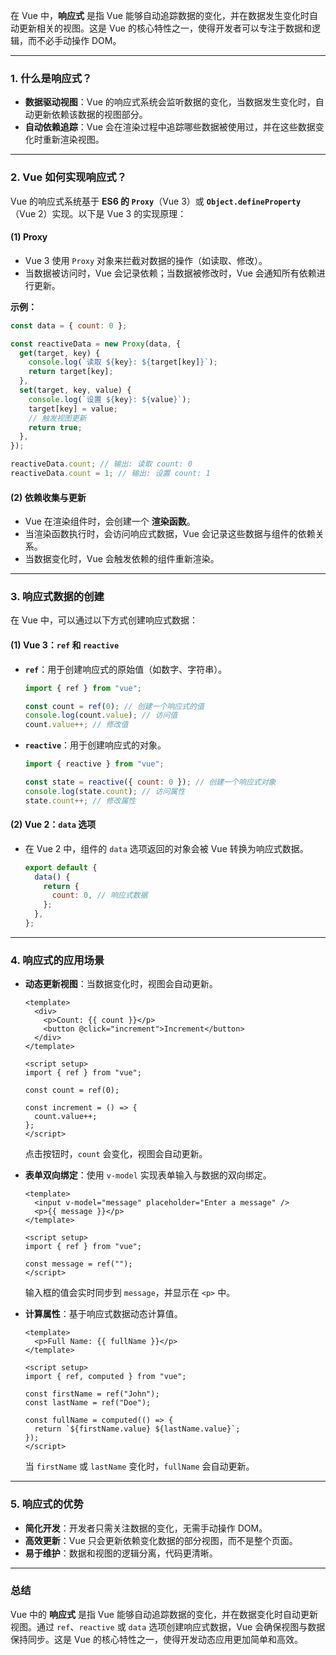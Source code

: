 在 Vue 中，**响应式** 是指 Vue 能够自动追踪数据的变化，并在数据发生变化时自动更新相关的视图。这是 Vue 的核心特性之一，使得开发者可以专注于数据和逻辑，而不必手动操作 DOM。

---

### 1. **什么是响应式？**
   - **数据驱动视图**：Vue 的响应式系统会监听数据的变化，当数据发生变化时，自动更新依赖该数据的视图部分。
   - **自动依赖追踪**：Vue 会在渲染过程中追踪哪些数据被使用过，并在这些数据变化时重新渲染视图。

---

### 2. **Vue 如何实现响应式？**
   Vue 的响应式系统基于 **ES6 的 `Proxy`**（Vue 3）或 **`Object.defineProperty`**（Vue 2）实现。以下是 Vue 3 的实现原理：

#### (1) **Proxy**
   - Vue 3 使用 `Proxy` 对象来拦截对数据的操作（如读取、修改）。
   - 当数据被访问时，Vue 会记录依赖；当数据被修改时，Vue 会通知所有依赖进行更新。

   **示例：**
   ```javascript
   const data = { count: 0 };

   const reactiveData = new Proxy(data, {
     get(target, key) {
       console.log(`读取 ${key}: ${target[key]}`);
       return target[key];
     },
     set(target, key, value) {
       console.log(`设置 ${key}: ${value}`);
       target[key] = value;
       // 触发视图更新
       return true;
     },
   });

   reactiveData.count; // 输出: 读取 count: 0
   reactiveData.count = 1; // 输出: 设置 count: 1
   ```

#### (2) **依赖收集与更新**
   - Vue 在渲染组件时，会创建一个 **渲染函数**。
   - 当渲染函数执行时，会访问响应式数据，Vue 会记录这些数据与组件的依赖关系。
   - 当数据变化时，Vue 会触发依赖的组件重新渲染。

---

### 3. **响应式数据的创建**
在 Vue 中，可以通过以下方式创建响应式数据：

#### (1) **Vue 3：`ref` 和 `reactive`**
   - **`ref`**：用于创建响应式的原始值（如数字、字符串）。
     ```javascript
     import { ref } from "vue";

     const count = ref(0); // 创建一个响应式的值
     console.log(count.value); // 访问值
     count.value++; // 修改值
     ```
   - **`reactive`**：用于创建响应式的对象。
     ```javascript
     import { reactive } from "vue";

     const state = reactive({ count: 0 }); // 创建一个响应式对象
     console.log(state.count); // 访问属性
     state.count++; // 修改属性
     ```

#### (2) **Vue 2：`data` 选项**
   - 在 Vue 2 中，组件的 `data` 选项返回的对象会被 Vue 转换为响应式数据。
     ```javascript
     export default {
       data() {
         return {
           count: 0, // 响应式数据
         };
       },
     };
     ```

---

### 4. **响应式的应用场景**
   - **动态更新视图**：当数据变化时，视图会自动更新。
     ```vue
     <template>
       <div>
         <p>Count: {{ count }}</p>
         <button @click="increment">Increment</button>
       </div>
     </template>

     <script setup>
     import { ref } from "vue";

     const count = ref(0);

     const increment = () => {
       count.value++;
     };
     </script>
     ```
     点击按钮时，`count` 会变化，视图会自动更新。

   - **表单双向绑定**：使用 `v-model` 实现表单输入与数据的双向绑定。
     ```vue
     <template>
       <input v-model="message" placeholder="Enter a message" />
       <p>{{ message }}</p>
     </template>

     <script setup>
     import { ref } from "vue";

     const message = ref("");
     </script>
     ```
     输入框的值会实时同步到 `message`，并显示在 `<p>` 中。

   - **计算属性**：基于响应式数据动态计算值。
     ```vue
     <template>
       <p>Full Name: {{ fullName }}</p>
     </template>

     <script setup>
     import { ref, computed } from "vue";

     const firstName = ref("John");
     const lastName = ref("Doe");

     const fullName = computed(() => {
       return `${firstName.value} ${lastName.value}`;
     });
     </script>
     ```
     当 `firstName` 或 `lastName` 变化时，`fullName` 会自动更新。

---

### 5. **响应式的优势**
   - **简化开发**：开发者只需关注数据的变化，无需手动操作 DOM。
   - **高效更新**：Vue 只会更新依赖变化数据的部分视图，而不是整个页面。
   - **易于维护**：数据和视图的逻辑分离，代码更清晰。

---

### 总结
Vue 中的 **响应式** 是指 Vue 能够自动追踪数据的变化，并在数据变化时自动更新视图。通过 `ref`、`reactive` 或 `data` 选项创建响应式数据，Vue 会确保视图与数据保持同步。这是 Vue 的核心特性之一，使得开发动态应用更加简单和高效。